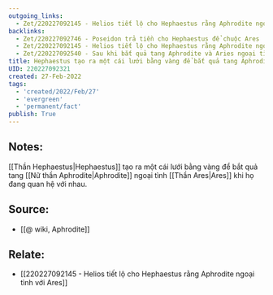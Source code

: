 ```yaml
---
outgoing_links:
  - Zet/220227092145 - Helios tiết lộ cho Hephaestus rằng Aphrodite ngoại tình với Ares
backlinks:
  - Zet/220227092746 - Poseidon trả tiền cho Hephaestus để chuộc Ares
  - Zet/220227092145 - Helios tiết lộ cho Hephaestus rằng Aphrodite ngoại tình với Ares
  - Zet/220227092540 - Sau khi bắt quả tang Aphrodite và Aries ngoại tình, Hephaestus bắt họ bằng lưới vàng và mời các thần chứng kiến
title: Hephaestus tạo ra một cái lưới bằng vàng để bắt quả tang Aphrodite ngoại tình Ares
UID: 220227092321
created: 27-Feb-2022
tags:
  - 'created/2022/Feb/27'
  - 'evergreen'
  - 'permanent/fact'
publish: True
---
```

## Notes:
[[Thần Hephaestus|Hephaestus]] tạo ra một cái lưới bằng vàng để bắt quả tang [[Nữ thần Aphrodite|Aphrodite]] ngoại tình [[Thần Ares|Ares]] khi họ đang quan hệ với nhau.

## Source:
- [[@ wiki, Aphrodite]]

## Relate:
- [[220227092145 - Helios tiết lộ cho Hephaestus rằng Aphrodite ngoại tình với Ares]]